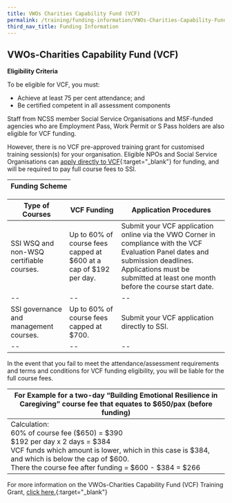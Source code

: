 ```yaml
---
title: VWOs Charities Capability Fund (VCF)
permalink: /training/funding-information/VWOs-Charities-Capability-Fund-(VCF)/
third_nav_title: Funding Information
---
```


## VWOs-Charities Capability Fund (VCF)

  **Eligibility Criteria**  

  To be eligible for VCF, you must:

  -   Achieve at least 75 per cent attendance; and
  -   Be certified competent in all assessment components  

  Staff from NCSS member Social Service Organisations and MSF-funded agencies who are Employment Pass, Work Permit or S Pass holders are also eligible for VCF funding.  

  However, there is no VCF pre-approved training grant for customised training session(s) for your organisation. Eligible NPOs and Social Service Organisations can  [apply directly to VCF](https://www.ncss.gov.sg/Grants-Search/VCF-Professional-Capability-Grant-Local-Training){:target="_blank"}      for funding, and will be required to pay full course fees to SSI.   


|**Funding Scheme**|
|--|

|**Type of Courses** |**VCF Funding**  |**Application Procedures**|
|--|--|--|
|SSI WSQ and non-WSQ certifiable courses.|Up to 60% of course fees capped at $600 at a cap of $192 per day.|Submit your VCF application online via the VWO Corner in compliance with the VCF Evaluation Panel dates and submission deadlines. Applications must be submitted at least one month before the course start date.|
|--|--|--|
|SSI governance and management courses.|Up to 60% of course fees capped at $700.|Submit your VCF application directly to SSI.|
|--|--|--|

In the event that you fail to meet the attendance/assessment requirements and terms and conditions for VCF funding eligibility, you will be liable for the full course fees.   

|For Example for a two-day “Building Emotional Resilience in Caregiving” course fee that equates to $650/pax (before funding)|
|--|
|Calculation: <br> 60% of course fee ($650) = $390 <br> $192 per day x 2 days = $384 <br> VCF funds which amount is lower, which in this case is $384, and which is below the cap of $600.<br> There the course fee after funding = $600 - $384 = $266 |

For more information on the VWOs-Charities Capability Fund (VCF) Training Grant,  [click here.](https://www.ncss.gov.sg/Grants-Search/VCF-Professional-Capability-Grant-Local-Training){:target="_blank"}   
